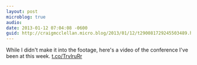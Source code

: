 ```yaml
---
layout: post
microblog: true
audio: 
date: 2013-01-12 07:04:08 -0600
guid: http://craigmcclellan.micro.blog/2013/01/12/t290081729245503489.html
---
```

While I didn't make it into the footage, here's a video of the conference I've been at this week.  [t.co/TrvlruRr](http://t.co/TrvlruRr)

